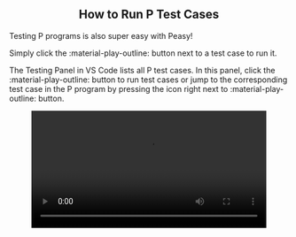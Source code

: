 <style>
  .md-typeset h1,
  .md-content__button {
    display: none;
  }
  
</style>

<div align="center">
  <h2>How to Run P Test Cases</h2>
</div>

Testing P programs is also super easy with Peasy!

Simply click the :material-play-outline: button next to a test case to run it.

The Testing Panel in VS Code lists all P test cases.
In this panel, click the :material-play-outline: button to run test cases or jump to the corresponding test case in the P program by pressing the icon right next to :material-play-outline: button. 

<figure class="video_container">
  <video controls="true" allowfullscreen="true" style="width: 100%;">
    <source src="../videos/test_framework.mov" type="video/mp4">
  </video>
</figure>
